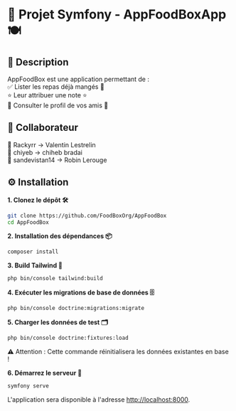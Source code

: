 # 🚀 Projet Symfony - AppFoodBoxApp 🍽️

## 📖 Description
AppFoodBox est une application permettant de :  
✅ Lister les repas déjà mangés 🍛  
⭐ Leur attribuer une note ⭐  
👥 Consulter le profil de vos amis 👀  

## 👥 Collaborateur
👤 Rackyrr -> Valentin Lestrelin  
👤 chiyeb -> chiheb bradai  
👤 sandevistan14 -> Robin Lerouge  

## ⚙️ Installation

**1. Clonez le dépôt 🛠️**
   ```bash
   git clone https://github.com/FoodBoxOrg/AppFoodBox
   cd AppFoodBox
   ```

**2. Installation des dépendances 📦**
   ```bash
   composer install
   ```

**3. Build Tailwind 🎨**
   ```bash
   php bin/console tailwind:build
   ```

**4. Exécuter les migrations de base de données 🗄️**
   ```bash
   php bin/console doctrine:migrations:migrate
   ```

**5. Charger les données de test 🗂️**
   ```bash
   php bin/console doctrine:fixtures:load
   ```
⚠️ Attention : Cette commande réinitialisera les données existantes en base !

**6. Démarrez le serveur 🚀** 
   ```bash
   symfony serve
   ```

   L'application sera disponible à l'adresse [http://localhost:8000](http://localhost:8000).

